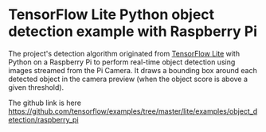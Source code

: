 # TensorFlow Lite Python object detection example with Raspberry Pi

The project's detection algorithm originated from [TensorFlow Lite](https://tensorflow.org/lite) with Python on
a Raspberry Pi to perform real-time object detection using images streamed from
the Pi Camera. It draws a bounding box around each detected object in the camera
preview (when the object score is above a given threshold).

The github link is here https://github.com/tensorflow/examples/tree/master/lite/examples/object_detection/raspberry_pi
